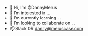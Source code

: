 - 👋 Hi, I’m @DannyMerus
- 👀 I’m interested in ...
- 🌱 I’m currently learning ...
- 💞️ I’m looking to collaborate on ...
- 📫 Slack OR danny@meruscase.com

<!---
DannyMerus/DannyMerus is a ✨ special ✨ repository because its `README.md` (this file) appears on your GitHub profile.
You can click the Preview link to take a look at your changes.
--->
